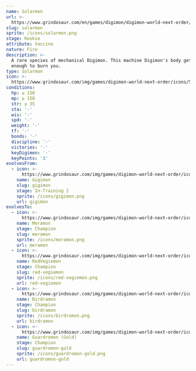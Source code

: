 ```yaml
---
name: Solarmon
url: >-
  https://www.grindosaur.com/en/games/digimon/digimon-world-next-order/digimon/53-solarmon
slug: solarmon
sprite: /icons/solarmon.png
stage: Rookie
attribute: Vaccine
nature: Fire
description: >-
  A rare species of mechanical Digimon. This machine Digimon's body gets hot
  enough to burn you.
type: Solarmon
icon: >-
  https://www.grindosaur.com/img/games/digimon-world-next-order/icons/53-solarmon-icon.png
conditions:
  hp: ≥ 150
  mp: ≥ 150
  str: ≥ 35
  sta: '-'
  wis: '-'
  spd: '-'
  weight: '-'
  tf: '-'
  bonds: '-'
  discipline: '-'
  victories: '-'
  keyDigimon: '-'
  keyPoints: '3'
evolvesFrom:
  - icon: >-
      https://www.grindosaur.com/img/games/digimon-world-next-order/icons/17-gigimon-icon-small.png
    name: Gigimon
    slug: gigimon
    stage: In-Training 2
    sprite: /icons/gigimon.png
    url: gigimon
evolvesTo:
  - icon: >-
      https://www.grindosaur.com/img/games/digimon-world-next-order/icons/80-meramon-icon-small.png
    name: Meramon
    stage: Champion
    slug: meramon
    sprite: /icons/meramon.png
    url: meramon
  - icon: >-
      https://www.grindosaur.com/img/games/digimon-world-next-order/icons/103-redvegiemon-icon-small.png
    name: RedVegiemon
    stage: Champion
    slug: red-vegiemon
    sprite: /icons/red-vegiemon.png
    url: red-vegiemon
  - icon: >-
      https://www.grindosaur.com/img/games/digimon-world-next-order/icons/61-birdramon-icon-small.png
    name: Birdramon
    stage: Champion
    slug: birdramon
    sprite: /icons/birdramon.png
    url: birdramon
  - icon: >-
      https://www.grindosaur.com/img/games/digimon-world-next-order/icons/96-guardromon-gold-icon-small.png
    name: Guardromon (Gold)
    stage: Champion
    slug: guardromon-gold
    sprite: /icons/guardromon-gold.png
    url: guardromon-gold
---
```


